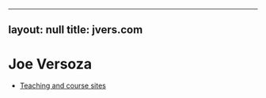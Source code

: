 
---
layout: null
title: jvers.com
---
Joe Versoza
=====

* [Teaching and course sites](https://cs.nyu.edu/~jversoza/)

